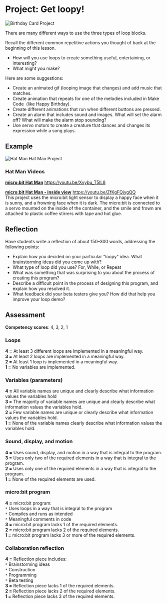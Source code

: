 # Project: Get loopy!

![Birthday Card Project](/static/courses/csintro/iteration/birthday-card.jpg)

There are many different ways to use the three types of loop blocks.

Recall the different common repetitive actions you thought of back at the beginning of this lesson.
* How will you use loops to create something useful, entertaining, or interesting?
* What might you make?

Here are some suggestions:
* Create an animated gif (looping image that changes) and add music that matches.
* Create animation that repeats for one of the melodies included in Make Code  (like Happy Birthday).
* Create different animations that run when different buttons are pressed.
* Create an alarm that includes sound and images. What will set the alarm off? What will make the alarm stop sounding?
* Use servo motors to create a creature that dances and changes its expression while a song plays.

## Example

![Hat Man](/static/courses/csintro/iteration/hatman.png)
Hat Man Project

### Hat Man Videos

[**micro:bit Hat Man**](https://youtu.be/Xvybu_T5IL8)
https://youtu.be/Xvybu_T5IL8
<br/>

[**micro:bit Hat Man - inside view**](https://youtu.be/ZfKgFQjygQQ)
https://youtu.be/ZfKgFQjygQQ
<br/>
This project uses the micro:bit light sensor to display a happy face when it is sunny, and a frowning face when it is dark. The micro:bit is connected to a servo mounted on the inside of the container, and the smile and frown are attached to plastic coffee stirrers with tape and hot glue.

## Reflection

Have students write a reflection of about 150–300 words, addressing the following points:
* Explain how you decided on your particular "loopy" idea. What brainstorming ideas did you come up with?
* What type of loop did you use? For, While, or Repeat
* What was something that was surprising to you about the process of creating this program?
* Describe a difficult point in the process of designing this program, and explain how you resolved it.
* What feedback did your beta testers give you? How did that help you improve your loop demo?

## Assessment

**Competency scores**: 4, 3, 2, 1

### Loops

**4 =** At least 3 different loops are implemented in a meaningful way.<br/>
**3 =** At least 2 loops are implemented in a meaningful way.<br/>
**2 =** At least 1 loop is implemented in a meaningful way.<br/>
**1 =** No variables are implemented.

### Variables (parameters)

**4 =** All variable names are unique and clearly describe what information values the variables hold<br/>
**3 =** The majority of variable names are unique and clearly describe what information values the variables hold.<br/>
**2 =** Few variable names are unique or clearly describe what information values the variables hold.<br/>
**1 =** None of the variable names clearly describe what information values the variables hold.

### Sound, display, and motion

**4 =** Uses sound, display, and motion in a way that is integral to the program.<br/>
**3 =** Uses only two of the required elements in a way that is integral to the program.<br/>
**2 =** Uses only one of the required elements in a way that is integral to the program.<br/>
**1 =** None of the required elements are used.

### micro:bit program

**4 =** micro:bit program:<br/>
`*` Uses loops in a way that is integral to the program<br/>
`*` Compiles and runs as intended<br/>
`*` Meaningful comments in code<br/>
**3 =** micro:bit program lacks 1 of the required elements.<br/>
**2 =** micro:bit program lacks 2 of the required elements.<br/>
**1 =** micro:bit program lacks 3 or more of the required elements.

### Collaboration reflection

**4 =** Reflection piece includes:<br/>
`*` Brainstorming ideas<br/>
`*` Construction<br/>
`*` Programming<br/>
`*` Beta testing<br/>
**3 =** Reflection piece lacks 1 of the required elements.<br/>
**2 =** Reflection piece lacks 2 of the required elements.<br/>
**1 =** Reflection piece lacks 3 of the required elements.

